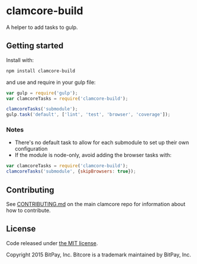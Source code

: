 # clamcore-build

A helper to add tasks to gulp.

## Getting started

Install with:

```sh
npm install clamcore-build
```

and use and require in your gulp file: 

```javascript
var gulp = require('gulp');
var clamcoreTasks = require('clamcore-build');

clamcoreTasks('submodule');
gulp.task('default', ['lint', 'test', 'browser', 'coverage']);
```

### Notes

* There's no default task to allow for each submodule to set up their own configuration
* If the module is node-only, avoid adding the browser tasks with:
```javascript
var clamcoreTasks = require('clamcore-build');
clamcoreTasks('submodule', {skipBrowsers: true});
```

## Contributing

See [CONTRIBUTING.md](https://github.com/daxxog/clamcore) on the main clamcore repo for information about how to contribute.

## License

Code released under [the MIT license](https://github.com/daxxog/clamcore/blob/master/LICENSE).

Copyright 2015 BitPay, Inc. Bitcore is a trademark maintained by BitPay, Inc.


